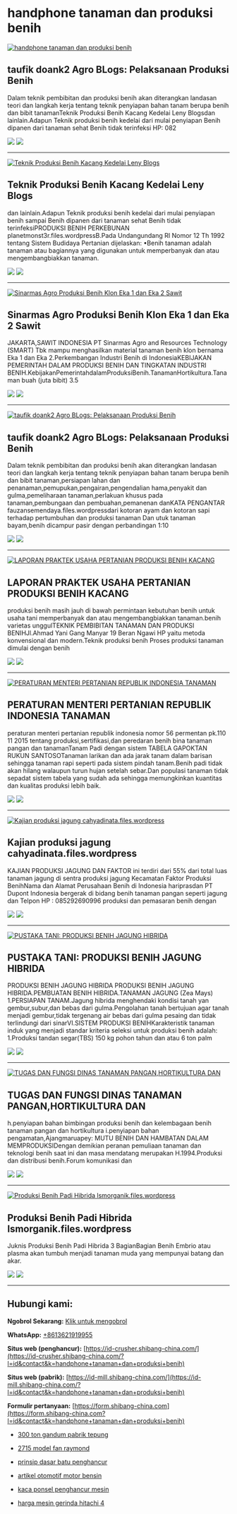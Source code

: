 # handphone tanaman dan produksi benih

<a href="https://swt.shibang-china.com/?l=id&img&k=handphone+tanaman+dan+produksi+benih" target="_blank">![handphone tanaman dan produksi benih](http://static.shibang-china.com/all-800x300/615.jpg)</a>

## taufik doank2 Agro BLogs: Pelaksanaan Produksi Benih
Dalam teknik pembibitan dan produksi benih akan diterangkan landasan teori dan langkah kerja tentang teknik penyiapan bahan tanam berupa benih dan bibit tanamanTeknik Produksi Benih Kacang Kedelai Leny Blogsdan lainlain.Adapun Teknik produksi benih kedelai dari mulai penyiapan Benih dipanen dari tanaman sehat Benih tidak terinfeksi HP: 082


<a href="https://whatsapp.shibangsoft.com/WhatsApp.php" target="_blank" title="WhatsApp">![](http://static.shibang-china.com/icon/whatsapp.png)</a> <a href="https://swt.shibang-china.com/?l=id&icon&k=handphone+tanaman+dan+produksi+benih" target="_blank">![](http://static.shibang-china.com/icon/chat-id.png)</a>

---

<a href="https://swt.shibang-china.com/?l=id&img&k=handphone+tanaman+dan+produksi+benih" target="_blank">![Teknik Produksi Benih Kacang Kedelai Leny Blogs](http://static.shibang-china.com/all-800x300/977.jpg)</a>

## Teknik Produksi Benih Kacang Kedelai Leny Blogs
dan lainlain.Adapun Teknik produksi benih kedelai dari mulai penyiapan benih sampai Benih dipanen dari tanaman sehat Benih tidak terinfeksiPRODUKSI BENIH PERKEBUNAN planetmonst3r.files.wordpressB.Pada Undangundang RI Nomor 12 Th 1992 tentang Sistem Budidaya Pertanian dijelaskan: •Benih tanaman adalah tanaman atau bagiannya yang digunakan untuk memperbanyak dan atau mengembangbiakkan tanaman.


<a href="https://whatsapp.shibangsoft.com/WhatsApp.php" target="_blank" title="WhatsApp">![](http://static.shibang-china.com/icon/whatsapp.png)</a> <a href="https://swt.shibang-china.com/?l=id&icon&k=handphone+tanaman+dan+produksi+benih" target="_blank">![](http://static.shibang-china.com/icon/chat-id.png)</a>

---

<a href="https://swt.shibang-china.com/?l=id&img&k=handphone+tanaman+dan+produksi+benih" target="_blank">![Sinarmas Agro Produksi Benih Klon Eka 1 dan Eka 2 Sawit](http://static.shibang-china.com/all-800x300/1387.jpg)</a>

## Sinarmas Agro Produksi Benih Klon Eka 1 dan Eka 2 Sawit
JAKARTA,SAWIT INDONESIA PT Sinarmas Agro and Resources Technology (SMART) Tbk mampu menghasilkan material tanaman benih klon bernama Eka 1 dan Eka 2.Perkembangan Industri Benih di IndonesiaKEBIJAKAN PEMERINTAH DALAM PRODUKSI BENIH DAN TINGKATAN INDUSTRI BENIH.KebijakanPemerintahdalamProduksiBenih.TanamanHortikultura.Tanaman buah (juta bibit) 3.5


<a href="https://whatsapp.shibangsoft.com/WhatsApp.php" target="_blank" title="WhatsApp">![](http://static.shibang-china.com/icon/whatsapp.png)</a> <a href="https://swt.shibang-china.com/?l=id&icon&k=handphone+tanaman+dan+produksi+benih" target="_blank">![](http://static.shibang-china.com/icon/chat-id.png)</a>

---

<a href="https://swt.shibang-china.com/?l=id&img&k=handphone+tanaman+dan+produksi+benih" target="_blank">![taufik doank2 Agro BLogs: Pelaksanaan Produksi Benih](http://static.shibang-china.com/all-800x300/913.jpg)</a>

## taufik doank2 Agro BLogs: Pelaksanaan Produksi Benih
Dalam teknik pembibitan dan produksi benih akan diterangkan landasan teori dan langkah kerja tentang teknik penyiapan bahan tanam berupa benih dan bibit tanaman,persiapan lahan dan penanaman,pemupukan,pengairan,pengendalian hama,penyakit dan gulma,pemeliharaan tanaman,perlakuan khusus pada tanaman,pembungaan dan pembuahan,pemanenan danKATA PENGANTAR fauzansemendaya.files.wordpressdari kotoran ayam dan kotoran sapi terhadap pertumbuhan dan produksi tanaman Dan utuk tanaman bayam,benih dicampur pasir dengan perbandingan 1:10


<a href="https://whatsapp.shibangsoft.com/WhatsApp.php" target="_blank" title="WhatsApp">![](http://static.shibang-china.com/icon/whatsapp.png)</a> <a href="https://swt.shibang-china.com/?l=id&icon&k=handphone+tanaman+dan+produksi+benih" target="_blank">![](http://static.shibang-china.com/icon/chat-id.png)</a>

---

<a href="https://swt.shibang-china.com/?l=id&img&k=handphone+tanaman+dan+produksi+benih" target="_blank">![LAPORAN PRAKTEK USAHA PERTANIAN PRODUKSI BENIH KACANG](http://static.shibang-china.com/all-800x300/938.jpg)</a>

## LAPORAN PRAKTEK USAHA PERTANIAN PRODUKSI BENIH KACANG
produksi benih masih jauh di bawah permintaan kebutuhan benih untuk usaha tani memperbanyak dan atau mengembangbiakkan tanaman.benih varietas unggulTEKNIK PEMBIBITAN TANAMAN DAN PRODUKSI BENIHJl.Ahmad Yani Gang Manyar 19 Beran Ngawi HP yaitu metoda konvensional dan modern.Teknik produksi benih Proses produksi tanaman dimulai dengan benih


<a href="https://whatsapp.shibangsoft.com/WhatsApp.php" target="_blank" title="WhatsApp">![](http://static.shibang-china.com/icon/whatsapp.png)</a> <a href="https://swt.shibang-china.com/?l=id&icon&k=handphone+tanaman+dan+produksi+benih" target="_blank">![](http://static.shibang-china.com/icon/chat-id.png)</a>

---

<a href="https://swt.shibang-china.com/?l=id&img&k=handphone+tanaman+dan+produksi+benih" target="_blank">![PERATURAN MENTERI PERTANIAN REPUBLIK INDONESIA TANAMAN](http://static.shibang-china.com/all-800x300/533.jpg)</a>

## PERATURAN MENTERI PERTANIAN REPUBLIK INDONESIA TANAMAN
peraturan menteri pertanian republik indonesia nomor 56 permentan pk.110 11 2015 tentang produksi,sertifikasi,dan peredaran benih bina tanaman pangan dan tanamanTanam Padi dengan sistem TABELA GAPOKTAN RUKUN SANTOSOTanaman larikan dan ada jarak tanam dalam barisan sehingga tanaman rapi seperti pada sistem pindah tanam.Benih padi tidak akan hilang walaupun turun hujan setelah sebar.Dan populasi tanaman tidak sepadat sistem tabela yang sudah ada sehingga memungkinkan kuantitas dan kualitas produksi lebih baik.


<a href="https://whatsapp.shibangsoft.com/WhatsApp.php" target="_blank" title="WhatsApp">![](http://static.shibang-china.com/icon/whatsapp.png)</a> <a href="https://swt.shibang-china.com/?l=id&icon&k=handphone+tanaman+dan+produksi+benih" target="_blank">![](http://static.shibang-china.com/icon/chat-id.png)</a>

---

<a href="https://swt.shibang-china.com/?l=id&img&k=handphone+tanaman+dan+produksi+benih" target="_blank">![Kajian produksi jagung cahyadinata.files.wordpress](http://static.shibang-china.com/all-800x300/1330.jpg)</a>

## Kajian produksi jagung cahyadinata.files.wordpress
KAJIAN PRODUKSI JAGUNG DAN FAKTOR ini terdiri dari 55% dari total luas tanaman jagung di sentra produksi jagung Kecamatan Faktor Produksi BenihNama dan Alamat Perusahaan Benih di Indonesia hariprasdan PT Dupont Indonesia bergerak di bidang benih tanaman pangan seperti jagung dan Telpon HP : 085292690996 produksi dan pemasaran benih dengan


<a href="https://whatsapp.shibangsoft.com/WhatsApp.php" target="_blank" title="WhatsApp">![](http://static.shibang-china.com/icon/whatsapp.png)</a> <a href="https://swt.shibang-china.com/?l=id&icon&k=handphone+tanaman+dan+produksi+benih" target="_blank">![](http://static.shibang-china.com/icon/chat-id.png)</a>

---

<a href="https://swt.shibang-china.com/?l=id&img&k=handphone+tanaman+dan+produksi+benih" target="_blank">![PUSTAKA TANI: PRODUKSI BENIH JAGUNG HIBRIDA](http://static.shibang-china.com/all-800x300/639.jpg)</a>

## PUSTAKA TANI: PRODUKSI BENIH JAGUNG HIBRIDA
PRODUKSI BENIH JAGUNG HIBRIDA PRODUKSI BENIH JAGUNG HIBRIDA.PEMBUATAN BENIH HIBRIDA.TANAMAN JAGUNG (Zea Mays) 1.PERSIAPAN TANAM.Jagung hibrida menghendaki kondisi tanah yan gembur,subur,dan bebas dari gulma.Pengolahan tanah bertujuan agar tanah menjadi gembur,tidak tergenang air bebas dari gulma pesaing dan tidak terlindungi dari sinarVI.SISTEM PRODUKSI BENIHKarakteristik tanaman induk yang menjadi standar kriteria seleksi untuk produksi benih adalah: 1.Produksi tandan segar(TBS) 150 kg pohon tahun dan atau 6 ton palm


<a href="https://whatsapp.shibangsoft.com/WhatsApp.php" target="_blank" title="WhatsApp">![](http://static.shibang-china.com/icon/whatsapp.png)</a> <a href="https://swt.shibang-china.com/?l=id&icon&k=handphone+tanaman+dan+produksi+benih" target="_blank">![](http://static.shibang-china.com/icon/chat-id.png)</a>

---

<a href="https://swt.shibang-china.com/?l=id&img&k=handphone+tanaman+dan+produksi+benih" target="_blank">![TUGAS DAN FUNGSI DINAS TANAMAN PANGAN,HORTIKULTURA DAN](http://static.shibang-china.com/all-800x300/1086.jpg)</a>

## TUGAS DAN FUNGSI DINAS TANAMAN PANGAN,HORTIKULTURA DAN
h.penyiapan bahan bimbingan produksi benih dan kelembagaan benih tanaman pangan dan hortikultura i.penyiapan bahan pengamatan,Ajangmaruapey: MUTU BENIH DAN HAMBATAN DALAM MEMPRODUKSIDengan demikian peranan pemuliaan tanaman dan teknologi benih saat ini dan masa mendatang merupakan H.1994.Produksi dan distribusi benih.Forum komunikasi dan


<a href="https://whatsapp.shibangsoft.com/WhatsApp.php" target="_blank" title="WhatsApp">![](http://static.shibang-china.com/icon/whatsapp.png)</a> <a href="https://swt.shibang-china.com/?l=id&icon&k=handphone+tanaman+dan+produksi+benih" target="_blank">![](http://static.shibang-china.com/icon/chat-id.png)</a>

---

<a href="https://swt.shibang-china.com/?l=id&img&k=handphone+tanaman+dan+produksi+benih" target="_blank">![Produksi Benih Padi Hibrida lsmorganik.files.wordpress](http://static.shibang-china.com/all-800x300/149.jpg)</a>

## Produksi Benih Padi Hibrida lsmorganik.files.wordpress
Juknis Produksi Benih Padi Hibrida 3 BagianBagian Benih Embrio atau plasma akan tumbuh menjadi tanaman muda yang mempunyai batang dan akar.

<a href="https://whatsapp.shibangsoft.com/WhatsApp.php" target="_blank" title="WhatsApp">![](http://static.shibang-china.com/icon/whatsapp.png)</a> <a href="https://swt.shibang-china.com/?l=id&icon&k=handphone+tanaman+dan+produksi+benih" target="_blank">![](http://static.shibang-china.com/icon/chat-id.png)</a>

---
## Hubungi kami:

**Ngobrol Sekarang:** [Klik untuk mengobrol](https://swt.shibang-china.com?l=id&contact&k=handphone+tanaman+dan+produksi+benih)

**WhatsApp:**  [+8613621919955](https://whatsapp.shibangsoft.com/WhatsApp.php)

**Situs web (penghancur):** [https://id-crusher.shibang-china.com/](https://id-crusher.shibang-china.com/?l=id&contact&k=handphone+tanaman+dan+produksi+benih)

**Situs web (pabrik):** [https://id-mill.shibang-china.com/](https://id-mill.shibang-china.com/?l=id&contact&k=handphone+tanaman+dan+produksi+benih)

**Formulir pertanyaan:** [https://form.shibang-china.com](https://form.shibang-china.com?l=id&contact&k=handphone+tanaman+dan+produksi+benih)

* [300 ton gandum pabrik tepung](../31/300%20ton%20gandum%20pabrik%20tepung.md)

* [2715 model fan raymond](../31/2715%20model%20fan%20raymond.md)

* [prinsip dasar batu penghancur](../33/prinsip%20dasar%20batu%20penghancur.md)

* [artikel otomotif motor bensin](../35/artikel%20otomotif%20motor%20bensin.md)

* [kaca ponsel penghancur mesin](../40/kaca%20ponsel%20penghancur%20mesin.md)

* [harga mesin gerinda hitachi 4](../31/harga%20mesin%20gerinda%20hitachi%204.md)